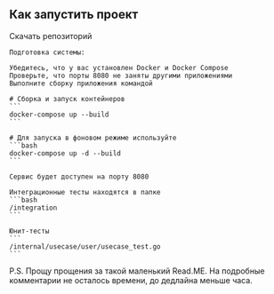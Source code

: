 ## Как запустить проект

Скачать репозиторий

    Подготовка системы:

    Убедитесь, что у вас установлен Docker и Docker Compose
    Проверьте, что порты 8080 не заняты другими приложениями
    Выполните сборку приложения командой 

    # Сборка и запуск контейнеров
    ```
    docker-compose up --build
    ```

    # Для запуска в фоновом режиме используйте
    ```bash
    docker-compose up -d --build
    ```

    Сервис будет доступен на порту 8080

    Интеграционные тесты находятся в папке
    ```bash
    /integration
    ```

    Юнит-тесты
    ```
    /internal/usecase/user/usecase_test.go
    ```


P.S. Прощу прощения за такой маленький Read.ME. На подробные комментарии не осталось времени, до дедлайна меньше часа.